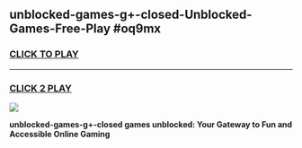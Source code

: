 
## unblocked-games-g+-closed-Unblocked-Games-Free-Play #oq9mx
<h3>
<a href="https://us.freeplayer.one?title=unblocked-games-g+-closed&ref=9M">CLICK TO PLAY</a></h3>
<hr>

<h3>
<a href="https://us.freeplayer.one?title=unblocked-games-g+-closed&ref=9M">CLICK 2 PLAY</a>
  
</h3>

<a href="https://us.freeplayer.one?title=unblocked-games-g+-closed&ref=9M"><img src="https://clearcache.store/games.png"></a>


**unblocked-games-g+-closed games unblocked: Your Gateway to Fun and Accessible Online Gaming**
